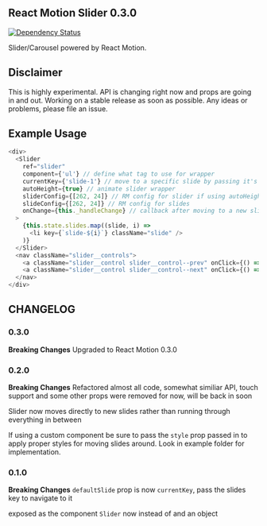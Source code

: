 ## React Motion Slider 0.3.0

[![Dependency Status](https://david-dm.org/souporserious/react-motion-slider.svg)](https://david-dm.org/souporserious/react-motion-slider)

Slider/Carousel powered by React Motion.

## Disclaimer
This is highly experimental. API is changing right now and props are going in and out. Working on a stable release as soon as possible. Any ideas or problems, please file an issue.

## Example Usage
```js
<div>
  <Slider
    ref="slider"
    component={'ul'} // define what tag to use for wrapper
    currentKey={'slide-1'} // move to a specific slide by passing it's key
    autoHeight={true} // animate slider wrapper
    sliderConfig={[262, 24]} // RM config for slider if using autoHeight
    slideConfig={[262, 24]} // RM config for slides 
    onChange={this._handleChange} // callback after moving to a new slide
  >
    {this.state.slides.map((slide, i) =>
      <li key={`slide-${i}`} className="slide" />
    )}
  </Slider>
  <nav className="slider__controls">
    <a className="slider__control slider__control--prev" onClick={() => this.refs['slider].prev()}>Prev</a>
    <a className="slider__control slider__control--next" onClick={() => this.refs['slider].next()}>Next</a>
  </nav>
</div>
```

## CHANGELOG
### 0.3.0
**Breaking Changes**
Upgraded to React Motion 0.3.0

### 0.2.0
**Breaking Changes**
Refactored almost all code, somewhat similiar API, touch support and some other props were removed for now, will be back in soon

Slider now moves directly to new slides rather than running through everything in between

If using a custom component be sure to pass the `style` prop passed in to apply proper styles for moving slides around. Look in example folder for implementation.

### 0.1.0
**Breaking Changes**
`defaultSlide` prop is now `currentKey`, pass the slides key to navigate to it

exposed as the component `Slider` now instead of and an object
